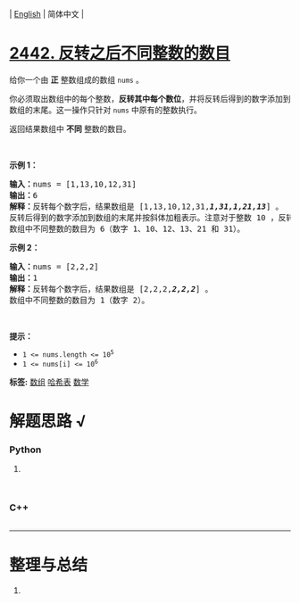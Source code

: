 | [English](README_EN.md) | 简体中文 |

# [2442. 反转之后不同整数的数目](https://leetcode.cn/problems/count-number-of-distinct-integers-after-reverse-operations)
<p>给你一个由 <strong>正</strong> 整数组成的数组 <code>nums</code> 。</p>

<p>你必须取出数组中的每个整数，<strong>反转其中每个数位</strong>，并将反转后得到的数字添加到数组的末尾。这一操作只针对 <code>nums</code> 中原有的整数执行。</p>

<p>返回结果数组中 <strong>不同</strong> 整数的数目。</p>

<p>&nbsp;</p>

<p><strong>示例 1：</strong></p>

<pre>
<strong>输入：</strong>nums = [1,13,10,12,31]
<strong>输出：</strong>6
<strong>解释：</strong>反转每个数字后，结果数组是 [1,13,10,12,31,<em><strong>1,31,1,21,13</strong></em>] 。
反转后得到的数字添加到数组的末尾并按斜体加粗表示。注意对于整数 10 ，反转之后会变成 01 ，即 1 。
数组中不同整数的数目为 6（数字 1、10、12、13、21 和 31）。</pre>

<p><strong>示例 2：</strong></p>

<pre>
<strong>输入：</strong>nums = [2,2,2]
<strong>输出：</strong>1
<strong>解释：</strong>反转每个数字后，结果数组是 [2,2,2,<em><strong>2,2,2</strong></em>] 。
数组中不同整数的数目为 1（数字 2）。
</pre>

<p>&nbsp;</p>

<p><strong>提示：</strong></p>

<ul>
	<li><code>1 &lt;= nums.length &lt;= 10<sup>5</sup></code></li>
	<li><code>1 &lt;= nums[i] &lt;= 10<sup>6</sup></code></li>
</ul>

**标签:**  [数组](https://leetcode.cn/tag/array) [哈希表](https://leetcode.cn/tag/hash-table) [数学](https://leetcode.cn/tag/math) 
# 解题思路 √

### Python

1. 

```python

```


```python

```

### C++

```cpp

```

---



# 整理与总结

1. 